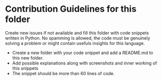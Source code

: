 # Contribution Guidelines for this folder

Create new issues if not available and fill this folder with code snippets written in Python. No spamming is allowed, the code must be genuinely solving a problem or might contain usefuls insights for this language.

- Create a new folder with your code snippet and add a README.md to this new folder.
- Add possible explanations along with screenshots and inner working of this snippets
- The snippet should be more than 60 lines of code.
